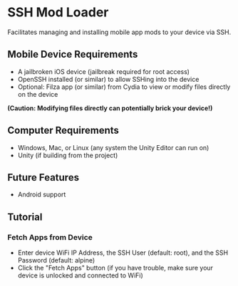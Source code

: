 # SSH Mod Loader
Facilitates managing and installing mobile app mods to your device via SSH.

## Mobile Device Requirements
- A jailbroken iOS device (jailbreak required for root access)
- OpenSSH installed (or similar) to allow SSHing into the device
- Optional: Filza app (or similar) from Cydia to view or modify files directly on the device

**(Caution: Modifying files directly can potentially brick your device!)**

## Computer Requirements
- Windows, Mac, or Linux (any system the Unity Editor can run on)
- Unity (if building from the project)

## Future Features
- Android support

## Tutorial

### Fetch Apps from Device
* Enter device WiFi IP Address, the SSH User (default: root), and the SSH Password (default: alpine)
* Click the "Fetch Apps" button (if you have trouble, make sure your device is unlocked and connected to WiFi)
